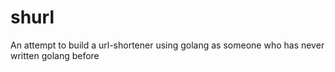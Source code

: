 # shurl
An attempt to build a url-shortener using golang as someone who has never written golang before
